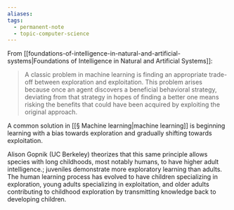 ```yaml
---
aliases: 
tags:
  - permanent-note
  - topic-computer-science
---
```

From [[foundations-of-intelligence-in-natural-and-artificial-systems|Foundations of Intelligence in Natural and Artificial Systems]]:
>A classic problem in machine learning is finding an appropriate trade-off between exploration and exploitation. This problem arises because once an agent discovers a beneficial behavioral strategy, deviating from that strategy in hopes of finding a better one means risking the benefits that could have been acquired by exploiting the original approach.

A common solution in [[§ Machine learning|machine learning]] is beginning learning with a bias towards exploration and gradually shifting towards exploitation.

Alison Gopnik (UC Berkeley) theorizes that this same principle allows species with long childhoods, most notably humans, to have higher adult intelligence.; juveniles demonstrate more exploratory learning than adults. The human learning process has evolved to have children specializing in exploration, young adults specializing in exploitation, and older adults contributing to childhood exploration by transmitting knowledge back to developing children.